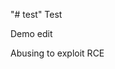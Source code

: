 "# test" 
Test

Demo edit

Abusing to exploit RCE


                               


                  
